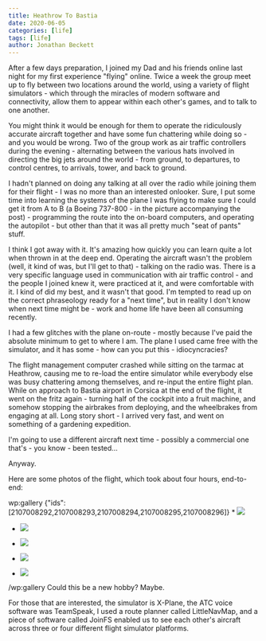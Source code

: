 ```yaml
---
title: Heathrow To Bastia
date: 2020-06-05
categories: [life]
tags: [life]
author: Jonathan Beckett
---
```


After a few days preparation, I joined my Dad and his friends online last night for my first experience "flying" online. Twice a week the group meet up to fly between two locations around the world, using a variety of flight simulators - which through the miracles of modern software and connectivity, allow them to appear within each other's games, and to talk to one another.

You might think it would be enough for them to operate the ridiculously accurate aircraft together and have some fun chattering while doing so - and you would be wrong. Two of the group work as air traffic controllers during the evening - alternating between the various hats involved in directing the big jets around the world - from ground, to departures, to control centres, to arrivals, tower, and back to ground.

I hadn't planned on doing any talking at all over the radio while joining them for their flight - I was no more than an interested onlooker. Sure, I put some time into learning the systems of the plane I was flying to make sure I could get it from A to B (a Boeing 737-800 - in the picture accompanying the post) - programming the route into the on-board computers, and operating the autopilot - but other than that it was all pretty much "seat of pants" stuff.

I think I got away with it. It's amazing how quickly you can learn quite a lot when thrown in at the deep end. Operating the aircraft wasn't the problem (well, it kind of was, but I'll get to that) - talking on the radio was. There is a very specific language used in communication with air traffic control - and the people I joined knew it, were practiced at it, and were comfortable with it. I kind of did my best, and it wasn't that good. I'm tempted to read up on the correct phraseology ready for a "next time", but in reality I don't know when next time might be - work and home life have been all consuming recently.

I had a few glitches with the plane on-route - mostly because I've paid the absolute minimum to get to where I am. The plane I used came free with the simulator, and it has some - how can you put this - idiocyncracies?

The flight management computer crashed while sitting on the tarmac at Heathrow, causing me to re-load the entire simulator while everybody else was busy chattering among themselves, and re-input the entire flight plan. While on approach to Bastia airport in Corsica at the end of the flight, it went on the fritz again - turning half of the cockpit into a fruit machine, and somehow stopping the airbrakes from deploying, and the wheelbrakes from engaging at all. Long story short - I arrived very fast, and went on something of a gardening expedition.

I'm going to use a different aircraft next time - possibly a commercial one that's - you know - been tested...

Anyway.

Here are some photos of the flight, which took about four hours, end-to-end:

wp:gallery {"ids":[2107008292,2107008293,2107008294,2107008295,2107008296]}  * ![](https://jonbeckett301.files.wordpress.com/2020/06/b738-2020-06-04-19.47.32.png?w=1024)

* ![](https://jonbeckett301.files.wordpress.com/2020/06/b738-2020-06-04-21.05.51-1.png?w=1024)

* ![](https://jonbeckett301.files.wordpress.com/2020/06/b738-2020-06-04-21.11.12.png?w=1024)

* ![](https://jonbeckett301.files.wordpress.com/2020/06/b738-2020-06-04-21.57.07.png?w=1024)

* ![](https://jonbeckett301.files.wordpress.com/2020/06/b738-2020-06-04-22.29.43.png?w=1024)

/wp:gallery  Could this be a new hobby? Maybe.

For those that are interested, the simulator is X-Plane, the ATC voice software was TeamSpeak, I used a route planner called LittleNavMap, and a piece of software called JoinFS enabled us to see each other's aircraft across three or four different flight simulator platforms.